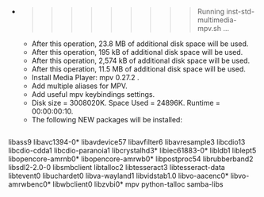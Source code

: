 * >>>>>>>>> Running inst-std-multimedia-mpv.sh ...
  * After this operation, 23.8 MB of additional disk space will be used.
  * After this operation, 195 kB of additional disk space will be used.
  * After this operation, 2,574 kB of additional disk space will be used.
  * After this operation, 11.5 MB of additional disk space will be used.
  * Install Media Player: mpv 0.27.2 .
  * Add multiple aliases for MPV.
  * Add useful mpv keybindings settings.
  * Disk size = 3008020K. Space Used = 24896K. Runtime = 00:00:00:10.
  * The following NEW packages will be installed:
  ```bash
libass9 libavc1394-0* libavdevice57 libavfilter6 libavresample3
libcdio13 libcdio-cdda1 libcdio-paranoia1 libcrystalhd3* libiec61883-0*
libldb1 liblept5 libopencore-amrnb0* libopencore-amrwb0* libpostproc54
librubberband2 libsdl2-2.0-0 libsmbclient libtalloc2 libtesseract3
libtesseract-data libtevent0 libuchardet0 libva-wayland1 libvidstab1.0
libvo-aacenc0* libvo-amrwbenc0* libwbclient0 libzvbi0* mpv
python-talloc samba-libs
  ```
